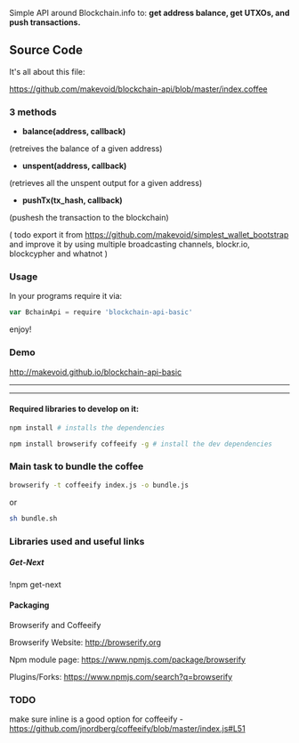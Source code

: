 Simple API around Blockchain.info to: **get address balance, get UTXOs, and push transactions.**

## Source Code

It's all about this file:

<https://github.com/makevoid/blockchain-api/blob/master/index.coffee>

### 3 methods

- **balance(address, callback)**

(retreives the balance of a given address)

- **unspent(address, callback)**

(retrieves all the unspent output for a given address)

- **pushTx(tx_hash, callback)**

(pushesh the transaction to the blockchain)

( todo export it from https://github.com/makevoid/simplest_wallet_bootstrap and improve it by using multiple broadcasting channels, blockr.io, blockcypher and whatnot )

### Usage

In your programs require it via:

```js
var BchainApi = require 'blockchain-api-basic'
```

enjoy!


### Demo

<http://makevoid.github.io/blockchain-api-basic>

---

---

#### Required libraries to develop on it:

```sh
npm install # installs the dependencies
```

```sh
npm install browserify coffeeify -g # install the dev dependencies
```

### Main task to bundle the coffee


```sh
browserify -t coffeeify index.js -o bundle.js
```

or

```sh
sh bundle.sh
```



### Libraries used and useful links

##### Get-Next
!npm get-next

#### Packaging

Browserify and Coffeeify

Browserify Website:
http://browserify.org

Npm module page:
https://www.npmjs.com/package/browserify

Plugins/Forks:
https://www.npmjs.com/search?q=browserify



### TODO

make sure inline is a good option for coffeeify - https://github.com/jnordberg/coffeeify/blob/master/index.js#L51
